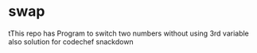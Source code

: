 # swap
tThis repo has Program to switch two numbers without using 3rd variable also solution for codechef snackdown
